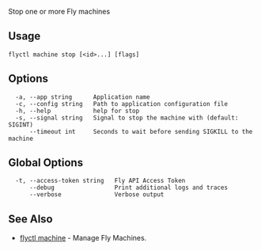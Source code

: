 Stop one or more Fly machines


## Usage
~~~
flyctl machine stop [<id>...] [flags]
~~~

## Options

~~~
  -a, --app string      Application name
  -c, --config string   Path to application configuration file
  -h, --help            help for stop
  -s, --signal string   Signal to stop the machine with (default: SIGINT)
      --timeout int     Seconds to wait before sending SIGKILL to the machine
~~~

## Global Options

~~~
  -t, --access-token string   Fly API Access Token
      --debug                 Print additional logs and traces
      --verbose               Verbose output
~~~

## See Also

* [flyctl machine](/docs/flyctl/machine/)	 - Manage Fly Machines.

